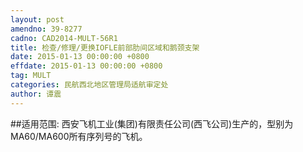 ```yaml
---
layout: post
amendno: 39-8277
cadno: CAD2014-MULT-56R1
title: 检查/修理/更换IOFLE前部肋间区域和鹅颈支架
date: 2015-01-13 00:00:00 +0800
effdate: 2015-01-13 00:00:00 +0800
tag: MULT
categories: 民航西北地区管理局适航审定处
author: 谭震
---
```


##适用范围:
西安飞机工业(集团)有限责任公司(西飞公司)生产的，型别为 MA60/MA600所有序列号的飞机。


